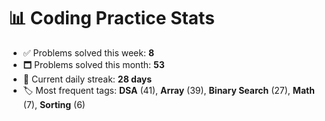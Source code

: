 # 📊 Coding Practice Stats

- ✅ Problems solved this week: **8**
- 🗖️ Problems solved this month: **53**
- 📌 Current daily streak: **28 days**
- 🏷️ Most frequent tags: **DSA** (41), **Array** (39), **Binary Search** (27), **Math** (7), **Sorting** (6)
